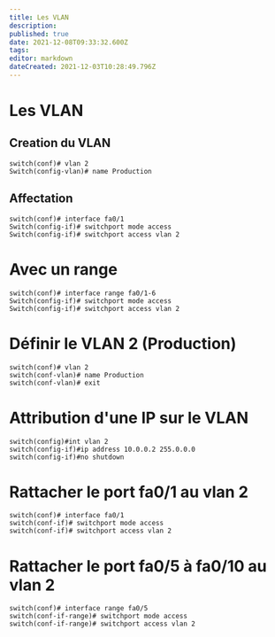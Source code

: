 ```yaml
---
title: Les VLAN
description: 
published: true
date: 2021-12-08T09:33:32.600Z
tags: 
editor: markdown
dateCreated: 2021-12-03T10:28:49.796Z
---
```

# Les VLAN
## Creation du VLAN
```
switch(conf)# vlan 2
Switch(config-vlan)# name Production
```

## Affectation
```
switch(conf)# interface fa0/1
Switch(config-if)# switchport mode access
Switch(config-if)# switchport access vlan 2
```

# Avec un range
```
switch(conf)# interface range fa0/1-6
Switch(config-if)# switchport mode access
Switch(config-if)# switchport access vlan 2
```

# Définir le VLAN 2 (Production)
```
switch(conf)# vlan 2
switch(conf-vlan)# name Production
switch(conf-vlan)# exit
```

# Attribution d'une IP sur le VLAN
```
switch(config)#int vlan 2
switch(config-if)#ip address 10.0.0.2 255.0.0.0
switch(config-if)#no shutdown
```

# Rattacher le port fa0/1 au vlan 2
```
switch(conf)# interface fa0/1
switch(conf-if)# switchport mode access
switch(conf-if)# switchport access vlan 2
```

# Rattacher le port fa0/5 à fa0/10 au vlan 2
```
switch(conf)# interface range fa0/5
switch(conf-if-range)# switchport mode access
switch(conf-if-range)# switchport access vlan 2
```

